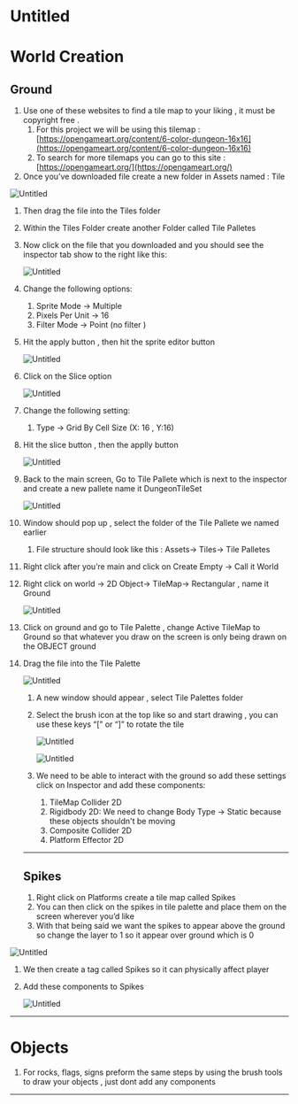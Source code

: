 # Untitled

# World Creation

## Ground

1. Use one of these websites to find a tile map to your liking , it must be copyright free .
    1. For this project we will be using this tilemap : [https://opengameart.org/content/6-color-dungeon-16x16](https://opengameart.org/content/6-color-dungeon-16x16)
    2. To search for more tilemaps you can go to this site : [https://opengameart.org/](https://opengameart.org/)
2. Once you’ve downloaded file create a new folder in Assets named : Tile

![Untitled](Untitled%2025041855806b415b9285cf7cab34d8f8/Untitled.png)

1. Then drag the file into the Tiles folder 
2. Within the Tiles Folder create another Folder called Tile Palletes
3. Now click on the file that you downloaded and you should see the inspector tab show to the right like this:
    
    ![Untitled](Untitled%2025041855806b415b9285cf7cab34d8f8/Untitled%201.png)
    
4. Change the following options:
    1. Sprite Mode → Multiple 
    2. Pixels Per Unit → 16
    3. Filter Mode → Point (no filter ) 
        
        
5. Hit the apply button , then hit the sprite editor button 
    
    ![Untitled](Untitled%2025041855806b415b9285cf7cab34d8f8/Untitled%202.png)
    
6. Click on the Slice option 
    
    ![Untitled](Untitled%2025041855806b415b9285cf7cab34d8f8/Untitled%203.png)
    
7. Change the following setting: 
    1. Type → Grid By Cell Size (X: 16 , Y:16)
8. Hit the slice button , then the applly button 
    
    ![Untitled](Untitled%2025041855806b415b9285cf7cab34d8f8/Untitled%204.png)
    

1. Back to the main screen, Go to Tile Pallete which is next to the inspector and create a new pallete name it DungeonTileSet
    
    ![Untitled](Untitled%2025041855806b415b9285cf7cab34d8f8/Untitled%205.png)
    
2. Window should pop up , select the folder of the Tile Pallete we named earlier 
    1. File structure should look like this : Assets→ Tiles→ Tile Palletes
3. Right click after you’re main and click on Create Empty → Call it World 
4. Right click on world → 2D Object→ TileMap→ Rectangular , name it Ground
    
    ![Untitled](Untitled%2025041855806b415b9285cf7cab34d8f8/Untitled%206.png)
    
5. Click on ground and go to Tile Palette , change Active TileMap to Ground so that whatever you draw on the screen is only being drawn on the OBJECT ground 
6. Drag the file into the Tile Palette 
    
    ![Untitled](Untitled%2025041855806b415b9285cf7cab34d8f8/Untitled%207.png)
    
    1. A new window should appear , select Tile Palettes folder
    2. Select the brush icon at the top like so and start drawing , you can use these keys “[” or “]” to rotate the tile 
        
        ![Untitled](Untitled%2025041855806b415b9285cf7cab34d8f8/Untitled%208.png)
        
        ![Untitled](Untitled%2025041855806b415b9285cf7cab34d8f8/Untitled%209.png)
        
    3.  We need to be able to interact with the ground so add these settings click on Inspector and add these components:
        1. TileMap Collider 2D 
        2. Rigidbody 2D: We need to change Body Type → Static because these objects shouldn't be moving 
        3. Composite Collider 2D
        4. Platform Effector 2D
    
    ---
    
    ## Spikes
    
    1. Right click on Platforms create a tile map called Spikes
    2. You can then click on the spikes in tile palette and place them on the screen wherever you’d like
    3. With that being said we want the spikes to appear above the ground so change the layer to 1 so it appear over ground which is 0 

![Untitled](Untitled%2025041855806b415b9285cf7cab34d8f8/Untitled%2010.png)

1. We then create a tag called Spikes so it can physically affect player 
2. Add these components to Spikes 
    
    ![Untitled](Untitled%2025041855806b415b9285cf7cab34d8f8/Untitled%2011.png)
    

---

# Objects

1. For rocks, flags, signs preform the same steps by using the brush tools to draw your objects , just dont add any components 

---

#